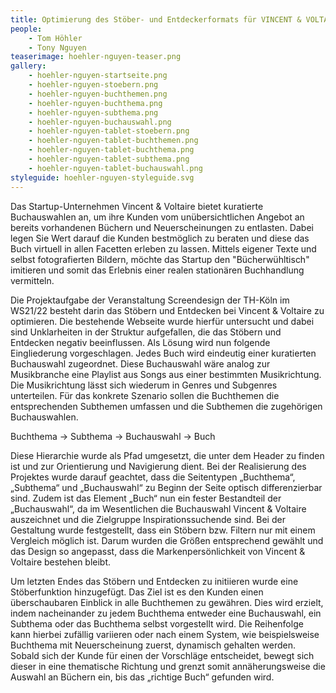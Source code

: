 ```yaml
---
title: Optimierung des Stöber- und Entdeckerformats für VINCENT & VOLTAIRE
people:
    - Tom Höhler
    - Tony Nguyen
teaserimage: hoehler-nguyen-teaser.png
gallery:
    - hoehler-nguyen-startseite.png
    - hoehler-nguyen-stoebern.png
    - hoehler-nguyen-buchthemen.png
    - hoehler-nguyen-buchthema.png
    - hoehler-nguyen-subthema.png
    - hoehler-nguyen-buchauswahl.png
    - hoehler-nguyen-tablet-stoebern.png
    - hoehler-nguyen-tablet-buchthemen.png
    - hoehler-nguyen-tablet-buchthema.png
    - hoehler-nguyen-tablet-subthema.png
    - hoehler-nguyen-tablet-buchauswahl.png
styleguide: hoehler-nguyen-styleguide.svg
---
```


Das Startup-Unternehmen Vincent & Voltaire bietet kuratierte Buchauswahlen an, um ihre Kunden vom unübersichtlichen Angebot an bereits vorhandenen Büchern und Neuerscheinungen zu entlasten. Dabei legen Sie Wert darauf die Kunden bestmöglich zu beraten und diese das Buch virtuell in allen Facetten erleben zu lassen. Mittels eigener Texte und selbst fotografierten Bildern, möchte das Startup den "Bücherwühltisch" imitieren und somit das Erlebnis einer realen stationären Buchhandlung vermitteln.

Die Projektaufgabe der Veranstaltung Screendesign der TH-Köln im WS21/22 besteht darin das Stöbern und Entdecken bei Vincent & Voltaire zu optimieren. Die bestehende Webseite wurde hierfür untersucht und dabei sind Unklarheiten in der Struktur aufgefallen, die das Stöbern und Entdecken negativ beeinflussen. 
Als Lösung wird nun folgende Eingliederung vorgeschlagen. Jedes Buch wird eindeutig einer kuratierten Buchauswahl zugeordnet. Diese Buchauswahl wäre analog zur Musikbranche eine Playlist aus Songs aus einer bestimmten Musikrichtung. Die Musikrichtung lässt sich wiederum in Genres und Subgenres unterteilen. Für das konkrete Szenario sollen die Buchthemen die entsprechenden Subthemen umfassen und die Subthemen die zugehörigen Buchauswahlen. 

Buchthema -> Subthema -> Buchauswahl -> Buch

Diese Hierarchie wurde als Pfad umgesetzt, die unter dem Header zu finden ist und zur Orientierung und Navigierung dient. Bei der Realisierung des Projektes wurde darauf geachtet, dass die Seitentypen „Buchthema“, „Subthema“ und „Buchauswahl“ zu Beginn der Seite optisch differenzierbar sind.  Zudem ist das Element „Buch“ nun ein fester Bestandteil der „Buchauswahl“, da im Wesentlichen die Buchauswahl Vincent & Voltaire auszeichnet und die Zielgruppe Inspirationssuchende sind.
Bei der Gestaltung wurde festgestellt, dass ein Stöbern bzw. Filtern nur mit einem Vergleich möglich ist. Darum wurden die Größen entsprechend gewählt und das Design so angepasst, dass die Markenpersönlichkeit von Vincent & Voltaire bestehen bleibt.

Um letzten Endes das Stöbern und Entdecken zu initiieren wurde eine Stöberfunktion hinzugefügt. Das Ziel ist es den Kunden einen überschaubaren Einblick in alle Buchthemen zu gewähren. Dies wird erzielt, indem nacheinander zu jedem Buchthema entweder eine Buchauswahl, ein Subthema oder das Buchthema selbst vorgestellt wird. Die Reihenfolge kann hierbei zufällig variieren oder nach einem System, wie beispielsweise Buchthema mit Neuerscheinung zuerst, dynamisch gehalten werden. Sobald sich der Kunde für einen der Vorschläge entscheidet, bewegt sich dieser in eine thematische Richtung und grenzt somit annäherungsweise die Auswahl an Büchern ein, bis das „richtige Buch“ gefunden wird.
